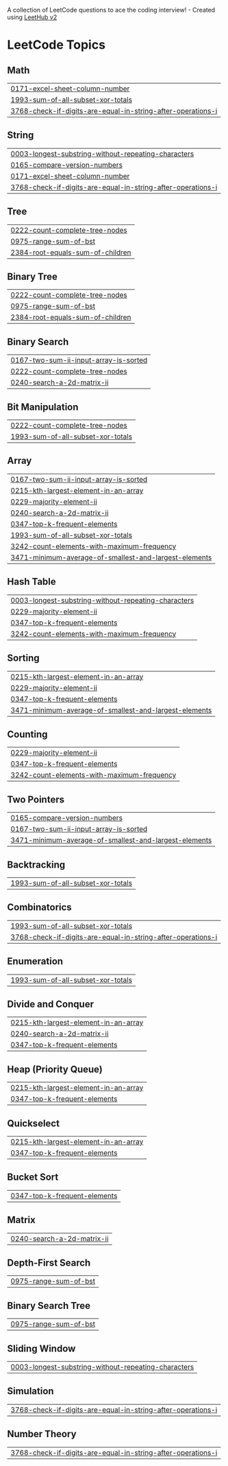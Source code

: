 A collection of LeetCode questions to ace the coding interview! - Created using [LeetHub v2](https://github.com/arunbhardwaj/LeetHub-2.0)
<!---LeetCode Topics Start-->
# LeetCode Topics
## Math
|  |
| ------- |
| [0171-excel-sheet-column-number](https://github.com/23A91A05H8/LeetCode/tree/master/0171-excel-sheet-column-number) |
| [1993-sum-of-all-subset-xor-totals](https://github.com/23A91A05H8/LeetCode/tree/master/1993-sum-of-all-subset-xor-totals) |
| [3768-check-if-digits-are-equal-in-string-after-operations-i](https://github.com/23A91A05H8/LeetCode/tree/master/3768-check-if-digits-are-equal-in-string-after-operations-i) |
## String
|  |
| ------- |
| [0003-longest-substring-without-repeating-characters](https://github.com/23A91A05H8/LeetCode/tree/master/0003-longest-substring-without-repeating-characters) |
| [0165-compare-version-numbers](https://github.com/23A91A05H8/LeetCode/tree/master/0165-compare-version-numbers) |
| [0171-excel-sheet-column-number](https://github.com/23A91A05H8/LeetCode/tree/master/0171-excel-sheet-column-number) |
| [3768-check-if-digits-are-equal-in-string-after-operations-i](https://github.com/23A91A05H8/LeetCode/tree/master/3768-check-if-digits-are-equal-in-string-after-operations-i) |
## Tree
|  |
| ------- |
| [0222-count-complete-tree-nodes](https://github.com/23A91A05H8/LeetCode/tree/master/0222-count-complete-tree-nodes) |
| [0975-range-sum-of-bst](https://github.com/23A91A05H8/LeetCode/tree/master/0975-range-sum-of-bst) |
| [2384-root-equals-sum-of-children](https://github.com/23A91A05H8/LeetCode/tree/master/2384-root-equals-sum-of-children) |
## Binary Tree
|  |
| ------- |
| [0222-count-complete-tree-nodes](https://github.com/23A91A05H8/LeetCode/tree/master/0222-count-complete-tree-nodes) |
| [0975-range-sum-of-bst](https://github.com/23A91A05H8/LeetCode/tree/master/0975-range-sum-of-bst) |
| [2384-root-equals-sum-of-children](https://github.com/23A91A05H8/LeetCode/tree/master/2384-root-equals-sum-of-children) |
## Binary Search
|  |
| ------- |
| [0167-two-sum-ii-input-array-is-sorted](https://github.com/23A91A05H8/LeetCode/tree/master/0167-two-sum-ii-input-array-is-sorted) |
| [0222-count-complete-tree-nodes](https://github.com/23A91A05H8/LeetCode/tree/master/0222-count-complete-tree-nodes) |
| [0240-search-a-2d-matrix-ii](https://github.com/23A91A05H8/LeetCode/tree/master/0240-search-a-2d-matrix-ii) |
## Bit Manipulation
|  |
| ------- |
| [0222-count-complete-tree-nodes](https://github.com/23A91A05H8/LeetCode/tree/master/0222-count-complete-tree-nodes) |
| [1993-sum-of-all-subset-xor-totals](https://github.com/23A91A05H8/LeetCode/tree/master/1993-sum-of-all-subset-xor-totals) |
## Array
|  |
| ------- |
| [0167-two-sum-ii-input-array-is-sorted](https://github.com/23A91A05H8/LeetCode/tree/master/0167-two-sum-ii-input-array-is-sorted) |
| [0215-kth-largest-element-in-an-array](https://github.com/23A91A05H8/LeetCode/tree/master/0215-kth-largest-element-in-an-array) |
| [0229-majority-element-ii](https://github.com/23A91A05H8/LeetCode/tree/master/0229-majority-element-ii) |
| [0240-search-a-2d-matrix-ii](https://github.com/23A91A05H8/LeetCode/tree/master/0240-search-a-2d-matrix-ii) |
| [0347-top-k-frequent-elements](https://github.com/23A91A05H8/LeetCode/tree/master/0347-top-k-frequent-elements) |
| [1993-sum-of-all-subset-xor-totals](https://github.com/23A91A05H8/LeetCode/tree/master/1993-sum-of-all-subset-xor-totals) |
| [3242-count-elements-with-maximum-frequency](https://github.com/23A91A05H8/LeetCode/tree/master/3242-count-elements-with-maximum-frequency) |
| [3471-minimum-average-of-smallest-and-largest-elements](https://github.com/23A91A05H8/LeetCode/tree/master/3471-minimum-average-of-smallest-and-largest-elements) |
## Hash Table
|  |
| ------- |
| [0003-longest-substring-without-repeating-characters](https://github.com/23A91A05H8/LeetCode/tree/master/0003-longest-substring-without-repeating-characters) |
| [0229-majority-element-ii](https://github.com/23A91A05H8/LeetCode/tree/master/0229-majority-element-ii) |
| [0347-top-k-frequent-elements](https://github.com/23A91A05H8/LeetCode/tree/master/0347-top-k-frequent-elements) |
| [3242-count-elements-with-maximum-frequency](https://github.com/23A91A05H8/LeetCode/tree/master/3242-count-elements-with-maximum-frequency) |
## Sorting
|  |
| ------- |
| [0215-kth-largest-element-in-an-array](https://github.com/23A91A05H8/LeetCode/tree/master/0215-kth-largest-element-in-an-array) |
| [0229-majority-element-ii](https://github.com/23A91A05H8/LeetCode/tree/master/0229-majority-element-ii) |
| [0347-top-k-frequent-elements](https://github.com/23A91A05H8/LeetCode/tree/master/0347-top-k-frequent-elements) |
| [3471-minimum-average-of-smallest-and-largest-elements](https://github.com/23A91A05H8/LeetCode/tree/master/3471-minimum-average-of-smallest-and-largest-elements) |
## Counting
|  |
| ------- |
| [0229-majority-element-ii](https://github.com/23A91A05H8/LeetCode/tree/master/0229-majority-element-ii) |
| [0347-top-k-frequent-elements](https://github.com/23A91A05H8/LeetCode/tree/master/0347-top-k-frequent-elements) |
| [3242-count-elements-with-maximum-frequency](https://github.com/23A91A05H8/LeetCode/tree/master/3242-count-elements-with-maximum-frequency) |
## Two Pointers
|  |
| ------- |
| [0165-compare-version-numbers](https://github.com/23A91A05H8/LeetCode/tree/master/0165-compare-version-numbers) |
| [0167-two-sum-ii-input-array-is-sorted](https://github.com/23A91A05H8/LeetCode/tree/master/0167-two-sum-ii-input-array-is-sorted) |
| [3471-minimum-average-of-smallest-and-largest-elements](https://github.com/23A91A05H8/LeetCode/tree/master/3471-minimum-average-of-smallest-and-largest-elements) |
## Backtracking
|  |
| ------- |
| [1993-sum-of-all-subset-xor-totals](https://github.com/23A91A05H8/LeetCode/tree/master/1993-sum-of-all-subset-xor-totals) |
## Combinatorics
|  |
| ------- |
| [1993-sum-of-all-subset-xor-totals](https://github.com/23A91A05H8/LeetCode/tree/master/1993-sum-of-all-subset-xor-totals) |
| [3768-check-if-digits-are-equal-in-string-after-operations-i](https://github.com/23A91A05H8/LeetCode/tree/master/3768-check-if-digits-are-equal-in-string-after-operations-i) |
## Enumeration
|  |
| ------- |
| [1993-sum-of-all-subset-xor-totals](https://github.com/23A91A05H8/LeetCode/tree/master/1993-sum-of-all-subset-xor-totals) |
## Divide and Conquer
|  |
| ------- |
| [0215-kth-largest-element-in-an-array](https://github.com/23A91A05H8/LeetCode/tree/master/0215-kth-largest-element-in-an-array) |
| [0240-search-a-2d-matrix-ii](https://github.com/23A91A05H8/LeetCode/tree/master/0240-search-a-2d-matrix-ii) |
| [0347-top-k-frequent-elements](https://github.com/23A91A05H8/LeetCode/tree/master/0347-top-k-frequent-elements) |
## Heap (Priority Queue)
|  |
| ------- |
| [0215-kth-largest-element-in-an-array](https://github.com/23A91A05H8/LeetCode/tree/master/0215-kth-largest-element-in-an-array) |
| [0347-top-k-frequent-elements](https://github.com/23A91A05H8/LeetCode/tree/master/0347-top-k-frequent-elements) |
## Quickselect
|  |
| ------- |
| [0215-kth-largest-element-in-an-array](https://github.com/23A91A05H8/LeetCode/tree/master/0215-kth-largest-element-in-an-array) |
| [0347-top-k-frequent-elements](https://github.com/23A91A05H8/LeetCode/tree/master/0347-top-k-frequent-elements) |
## Bucket Sort
|  |
| ------- |
| [0347-top-k-frequent-elements](https://github.com/23A91A05H8/LeetCode/tree/master/0347-top-k-frequent-elements) |
## Matrix
|  |
| ------- |
| [0240-search-a-2d-matrix-ii](https://github.com/23A91A05H8/LeetCode/tree/master/0240-search-a-2d-matrix-ii) |
## Depth-First Search
|  |
| ------- |
| [0975-range-sum-of-bst](https://github.com/23A91A05H8/LeetCode/tree/master/0975-range-sum-of-bst) |
## Binary Search Tree
|  |
| ------- |
| [0975-range-sum-of-bst](https://github.com/23A91A05H8/LeetCode/tree/master/0975-range-sum-of-bst) |
## Sliding Window
|  |
| ------- |
| [0003-longest-substring-without-repeating-characters](https://github.com/23A91A05H8/LeetCode/tree/master/0003-longest-substring-without-repeating-characters) |
## Simulation
|  |
| ------- |
| [3768-check-if-digits-are-equal-in-string-after-operations-i](https://github.com/23A91A05H8/LeetCode/tree/master/3768-check-if-digits-are-equal-in-string-after-operations-i) |
## Number Theory
|  |
| ------- |
| [3768-check-if-digits-are-equal-in-string-after-operations-i](https://github.com/23A91A05H8/LeetCode/tree/master/3768-check-if-digits-are-equal-in-string-after-operations-i) |
<!---LeetCode Topics End-->